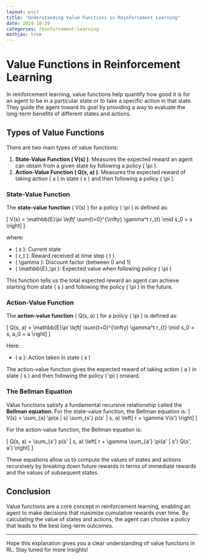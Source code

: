 ```yaml
---
layout: post
title: "Understanding Value Functions in Reinforcement Learning"
date: 2024-10-29
categories: reinforcement-learning
mathjax: true
---
```


# Value Functions in Reinforcement Learning

In reinforcement learning, value functions help quantify how good it is for an agent to be in a particular state or to take a specific action in that state. They guide the agent toward its goal by providing a way to evaluate the long-term benefits of different states and actions.

## Types of Value Functions

There are two main types of value functions:

1. **State-Value Function \( V(s) \)**: Measures the expected reward an agent can obtain from a given state by following a policy \( \pi \).
2. **Action-Value Function \( Q(s, a) \)**: Measures the expected reward of taking action \( a \) in state \( s \) and then following a policy \( \pi \).

### State-Value Function

The **state-value function** \( V(s) \) for a policy \( \pi \) is defined as:

\[
V(s) = \mathbb{E}_\pi \left[ \sum_{t=0}^{\infty} \gamma^t r_{t} \mid s_0 = s \right]
\]

where:
- \( s \): Current state
- \( r_t \): Reward received at time step \( t \)
- \( \gamma \): Discount factor (between 0 and 1)
- \( \mathbb{E}_\pi \): Expected value when following policy \( \pi \)

This function tells us the total expected reward an agent can achieve starting from state \( s \) and following the policy \( \pi \) in the future.

### Action-Value Function

The **action-value function** \( Q(s, a) \) for a policy \( \pi \) is defined as:

\[
Q(s, a) = \mathbb{E}_\pi \left[ \sum_{t=0}^{\infty} \gamma^t r_{t} \mid s_0 = s, a_0 = a \right]
\]

Here:
- \( a \): Action taken in state \( s \)

The action-value function gives the expected reward of taking action \( a \) in state \( s \) and then following the policy \( \pi \) onward.

### The Bellman Equation

Value functions satisfy a fundamental recursive relationship called the **Bellman equation**. For the state-value function, the Bellman equation is:
\[
V(s) = \sum_{a} \pi(a | s) \sum_{s'} p(s' | s, a) \left[ r + \gamma V(s') \right]
\]


For the action-value function, the Bellman equation is:

\[
Q(s, a) = \sum_{s'} p(s' | s, a) \left[ r + \gamma \sum_{a'} \pi(a' | s') Q(s', a') \right]
\]

These equations allow us to compute the values of states and actions recursively by breaking down future rewards in terms of immediate rewards and the values of subsequent states.

## Conclusion

Value functions are a core concept in reinforcement learning, enabling an agent to make decisions that maximize cumulative rewards over time. By calculating the value of states and actions, the agent can choose a policy that leads to the best long-term outcomes.

---

Hope this explanation gives you a clear understanding of value functions in RL. Stay tuned for more insights!

